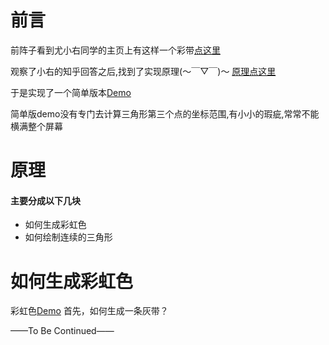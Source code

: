 # 前言
前阵子看到尤小右同学的主页上有这样一个彩带[点这里](http://evanyou.me/)

观察了小右的知乎回答之后,找到了实现原理(～￣▽￣)～ [原理点这里](http://krazydad.com/tutorials/makecolors.php)

于是实现了一个简单版本[Demo](http://himmas.github.io/Himmas_demo/colours-bar/)

简单版demo没有专门去计算三角形第三个点的坐标范围,有小小的瑕疵,常常不能横满整个屏幕
# 原理
#### 主要分成以下几块
- 如何生成彩虹色
- 如何绘制连续的三角形

# 如何生成彩虹色
彩虹色[Demo](http://himmas.github.io/Himmas_demo/colours-bar/colour-bar.html)
首先，如何生成一条灰带？



——To Be Continued——






